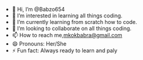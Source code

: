 - 👋 Hi, I’m @Babzo654
- 👀 I’m interested in learning all things coding.
- 🌱 I’m currently learning from scratch  how to code.
- 💞️ I’m looking to collaborate on all things coding.
- 📫 How to reach me,mkokbabra@gmail.com
- 😄 Pronouns: Her/She
- ⚡ Fun fact: Always ready to learn and paly

<!---
Babzo654/Babzo654 is a ✨ special ✨ repository because its `README.md` (this file) appears on your GitHub profile.
You can click the Preview link to take a look at your changes.
--->
